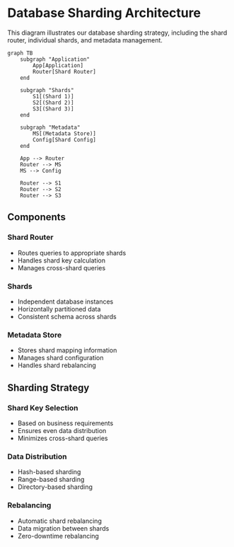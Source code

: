 # Database Sharding Architecture

This diagram illustrates our database sharding strategy, including the shard router, individual shards, and metadata management.

```mermaid
graph TB
    subgraph "Application"
        App[Application]
        Router[Shard Router]
    end

    subgraph "Shards"
        S1[(Shard 1)]
        S2[(Shard 2)]
        S3[(Shard 3)]
    end

    subgraph "Metadata"
        MS[(Metadata Store)]
        Config[Shard Config]
    end

    App --> Router
    Router --> MS
    MS --> Config

    Router --> S1
    Router --> S2
    Router --> S3
```

## Components

### Shard Router

- Routes queries to appropriate shards
- Handles shard key calculation
- Manages cross-shard queries

### Shards

- Independent database instances
- Horizontally partitioned data
- Consistent schema across shards

### Metadata Store

- Stores shard mapping information
- Manages shard configuration
- Handles shard rebalancing

## Sharding Strategy

### Shard Key Selection

- Based on business requirements
- Ensures even data distribution
- Minimizes cross-shard queries

### Data Distribution

- Hash-based sharding
- Range-based sharding
- Directory-based sharding

### Rebalancing

- Automatic shard rebalancing
- Data migration between shards
- Zero-downtime rebalancing
